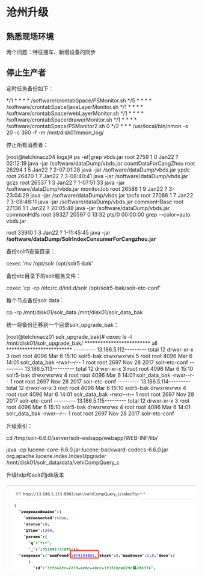 # 沧州升级

## 熟悉现场环境

两个问题：特征搜车、新增设备的同步

## 停止生产者

定时任务备份如下：

*/1 * * * * /software/crontabSpace/PSMonitor.sh
*/5 * * * * /software/crontabSpace/javaLayerMonitor.sh
*/1 * * * * /software/crontabSpace/webLayerMonitor.sh
*/1 * * * * /software/crontabSpace/drawerMonitor.sh
*/1 * * * * /software/crontabSpace/PSMonitor2.sh
0 */2 * * * /usr/local/bin/nmon -s 20 -c 360 -f -m /mnt/disk01/nmon_log/

停止所有消费者：

[root@telchinacz04 logs]# ps -ef|grep vbds.jar
root      2759     1  0 Jan22 ?        02:12:19 java -jar /software/dataDump/vbds.jar countDataForCangZhou
root     26294     1  5 Jan22 ?        2-07:01:28 java -jar /software/dataDump/vbds.jar ypdc
root     26470     1  7 Jan22 ?        3-08:40:41 java -jar /software/dataDump/vbds.jar gczs
root     26537     1  3 Jan22 ?        1-07:51:33 java -jar /software/dataDump/vbds.jar monitorJob
root     26586     1  9 Jan22 ?        3-23:04:29 java -jar /software/dataDump/vbds.jar tpcfx
root     27086     1  7 Jan22 ?        3-06:48:11 java -jar /software/dataDump/vbds.jar commonHBase
root     27136     1  1 Jan22 ?        20:05:48 java -jar /software/dataDump/vbds.jar commonHdfs
root     39327 20597  0 13:32 pts/0    00:00:00 grep --color=auto vbds.jar

root     33910     1  3 Jan22 ?        1-11:45:45 java -jar **/software/dataDump/SolrIndexConsumerForCangzhou.jar**

备份solr5安装目录：

cexec 'mv /opt/solr /opt/solr5-bak'

备份etc目录下的solr服务文件：

cexec 'cp -rp /etc/rc.d/init.d/solr /opt/solr5-bak/solr-etc-conf'

每个节点备份solr data：

cp -rp /mnt/disk01/solr_data /mnt/disk01/solr_data_bak

统一将备份迁移到一个目录solr_upgrade_bak：

[root@telchinacz01 solr_upgrade_bak]# cexec ls -l /mnt/disk01/solr_upgrade_bak/
************************* all *************************
--------- 13.186.5.112---------
total 12
drwxr-xr-x 3 root root 4096 Mar  6 15:10 solr5-bak
drwxrwxrwx 5 root root 4096 Mar  6 14:01 solr_data_bak
-rwxr--r-- 1 root root 2697 Nov 28  2017 solr-etc-conf
--------- 13.186.5.113---------
total 12
drwxr-xr-x 3 root root 4096 Mar  6 15:10 solr5-bak
drwxrwxrwx 4 root root 4096 Mar  6 14:01 solr_data_bak
-rwxr--r-- 1 root root 2697 Nov 28  2017 solr-etc-conf
--------- 13.186.5.114---------
total 12
drwxr-xr-x 3 root root 4096 Mar  6 15:10 solr5-bak
drwxrwxrwx 4 root root 4096 Mar  6 14:01 solr_data_bak
-rwxr--r-- 1 root root 2697 Nov 28  2017 solr-etc-conf
--------- 13.186.5.115---------
total 12
drwxr-xr-x 3 root root 4096 Mar  6 15:10 solr5-bak
drwxrwxrwx 4 root root 4096 Mar  6 14:01 solr_data_bak
-rwxr--r-- 1 root root 2697 Nov 28  2017 solr-etc-conf

升级索引：

cd /tmp/solr-6.6.0/server/solr-webapp/webapp/WEB-INF/lib/

java -cp lucene-core-6.6.0.jar:lucene-backward-codecs-6.6.0.jar org.apache.lucene.index.IndexUpgrader /mnt/disk01/solr_data/data/vehiCompQuery_c



升级hdp和solr的jdk版本



![image-20190306233937849](../../images/image-20190306233937849.png)